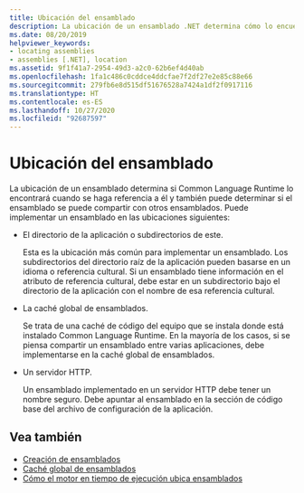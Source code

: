 ```yaml
---
title: Ubicación del ensamblado
description: La ubicación de un ensamblado .NET determina cómo lo encuentra CLR y si puede compartirse con otros ensamblados.
ms.date: 08/20/2019
helpviewer_keywords:
- locating assemblies
- assemblies [.NET], location
ms.assetid: 9f1f41a7-2954-49d3-a2c0-62b6ef4d40ab
ms.openlocfilehash: 1fa1c486c0cddce4ddcfae7f2df27e2e85c88e66
ms.sourcegitcommit: 279fb6e8d515df51676528a7424a1df2f0917116
ms.translationtype: HT
ms.contentlocale: es-ES
ms.lasthandoff: 10/27/2020
ms.locfileid: "92687597"
---
```

# <a name="assembly-location"></a>Ubicación del ensamblado

La ubicación de un ensamblado determina si Common Language Runtime lo encontrará cuando se haga referencia a él y también puede determinar si el ensamblado se puede compartir con otros ensamblados. Puede implementar un ensamblado en las ubicaciones siguientes:

- El directorio de la aplicación o subdirectorios de este.

     Esta es la ubicación más común para implementar un ensamblado. Los subdirectorios del directorio raíz de la aplicación pueden basarse en un idioma o referencia cultural. Si un ensamblado tiene información en el atributo de referencia cultural, debe estar en un subdirectorio bajo el directorio de la aplicación con el nombre de esa referencia cultural.

- La caché global de ensamblados.

     Se trata de una caché de código del equipo que se instala donde está instalado Common Language Runtime. En la mayoría de los casos, si se piensa compartir un ensamblado entre varias aplicaciones, debe implementarse en la caché global de ensamblados.

- Un servidor HTTP.

     Un ensamblado implementado en un servidor HTTP debe tener un nombre seguro. Debe apuntar al ensamblado en la sección de código base del archivo de configuración de la aplicación.

## <a name="see-also"></a>Vea también

- [Creación de ensamblados](create.md)
- [Caché global de ensamblados](../../framework/app-domains/gac.md)
- [Cómo el motor en tiempo de ejecución ubica ensamblados](../../framework/deployment/how-the-runtime-locates-assemblies.md)
